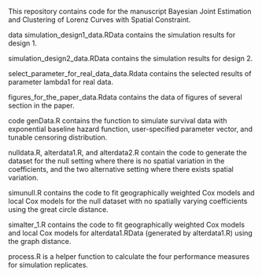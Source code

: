 This repository contains code for the manuscript Bayesian Joint Estimation and Clustering of Lorenz Curves with Spatial Constraint.

data
simulation_design1_data.RData contains the simulation results for design 1.

simulation_design2_data.RData contains the simulation results for design 2.

select_parameter_for_real_data_data.Rdata contains the selected results of parameter lambda1 for real data.

figures_for_the_paper_data.Rdata contains the data of figures of several section in the paper.

code
genData.R contains the function to simulate survival data with exponential baseline hazard function, user-specified parameter vector, and tunable censoring distribution.

nulldata.R, alterdata1.R, and alterdata2.R contain the code to generate the dataset for the null setting where there is no spatial variation in the coefficients, and the two alternative setting where there exists spatial variation.

simunull.R contains the code to fit geographically weighted Cox models and local Cox models for the null dataset with no spatially varying coefficients using the great circle distance.

simalter_1.R contains the code to fit geographically weighted Cox models and local Cox models for alterdata1.RData (generated by alterdata1.R) using the graph distance.

process.R is a helper function to calculate the four performance measures for simulation replicates.
